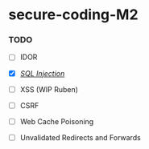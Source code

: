 # secure-coding-M2

### TODO

- [ ] IDOR

- [x] _[SQL Injection](./SQL-injection/README.md)_

- [ ] XSS (WIP Ruben)

- [ ] CSRF

- [ ] Web Cache Poisoning

- [ ] Unvalidated Redirects and Forwards
